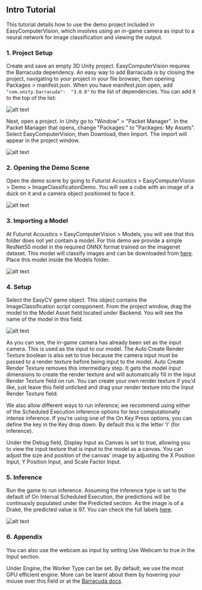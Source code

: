 ## Intro Tutorial
This tutorial details how to use the demo project included in EasyComputerVision, which involves using an in-game camera as input to a neural network for image classification and viewing the output.

### 1. Project Setup
Create and save an empty 3D Unity project. EasyComputerVision requires the Barracuda dependency. An easy way to add Barracuda is by closing the project, navigating to your project in your file browser, then opening Packages > manifest.json. When you have manifest.json open, add 
`"com.unity.barracuda":  "3.0.0"` to the list of dependencies. You can add it to the top of the list:

![alt text](https://github.com/FuturistAcoustics/EasyComputerVision/blob/main/Images/Tutorial_01.png?raw=true "Tutorial_1")

Next, open a project. In Unity go to "Window" > "Packet Manager". In the Packet Manager that opens, change "Packages:" to "Packages: My Assets". Select EasyComputerVision, then Download, then Import. The import will appear in the project window.

![alt text](https://github.com/FuturistAcoustics/EasyComputerVision/blob/main/Images/Tutorial_02.png?raw=true "Tutorial_2")

### 2. Opening the Demo Scene
Open the demo scene by going to Futurist Acoustics > EasyComputerVision > Demo > ImageClassificationDemo. You will see a cube with an image of a duck on it and a camera object positioned to face it.

![alt text](https://github.com/FuturistAcoustics/EasyComputerVision/blob/main/Images/Tutorial_03.png?raw=true "Tutorial_3")

### 3. Importing a Model
At Futurist Acoustics > EasyComputerVision > Models, you will see that this folder does not yet contain a model. For this demo we provide a simple ResNet50 model in the required ONNX format trained on the imagenet dataset. This model will classify images and can be downloaded from [here](https://github.com/FuturistAcoustics/EasyCV/tree/main/Models). Place this model inside the Models folder.

![alt text](https://github.com/FuturistAcoustics/EasyComputerVision/blob/main/Images/Tutorial_04.png?raw=true "Tutorial_4")

### 4. Setup
Select the EasyCV game object. This object contains the ImageClassification script compponent. From the project window, drag the model to the Model Asset field located under Backend. You will see the name of the model in this field.

![alt text](https://github.com/FuturistAcoustics/EasyComputerVision/blob/main/Images/Tutorial_05.png?raw=true "Tutorial_5")

As you can see, the in-game camera has already been set as the input camera. This is used as the input to our model. The Auto Create Render Texture boolean is also set to true because the camera input must be passed to a render texture before being input to the model. Auto Create Render Texture removes this intermediary step. It gets the model input dimensions to create the render texture and will automatically fill in the Input Render Texture field on run. You can create your own render texture if you'd like, just leave this field unticked and drag your render texture into the Input Render Texture field.

We also allow different ways to run inference; we recommend using either of the Scheduled Execution inference options for less computationally intense inference. If you're using one of the On Key Press options, you can define the key in the Key drop down. By default this is the letter 'I' (for inference).

Under the Debug field, Display Input as Canvas is set to true, allowing you to view the input texture that is input to the model as a canvas. You can adjust the size and position of the canvas' image by adjusting the X Position Input, Y Position Input, and Scale Factor Input.

### 5. Inference
Run the game to run inference. Assuming the inference type is set to the default of On Interval Scheduled Execution, the predictions will be continuosly populated under the Predicted section. As the image is of a Drake, the predicted value is 97. You can check the full labels [here](https://gist.github.com/yrevar/942d3a0ac09ec9e5eb3a).

![alt text](https://github.com/FuturistAcoustics/EasyComputerVision/blob/main/Images/Marketing_02.png?raw=true "Tutorial_6")


### 6. Appendix
You can also use the webcam as input by setting Use Webcam to true in the Input section.

Under Engine, the Worker Type can be set. By default, we use the most GPU efficient engine. More can be learnt about them by hovering your mouse over this field or at the [Barracuda docs](https://docs.unity3d.com/Packages/com.unity.barracuda@3.0/manual/Worker.html).

